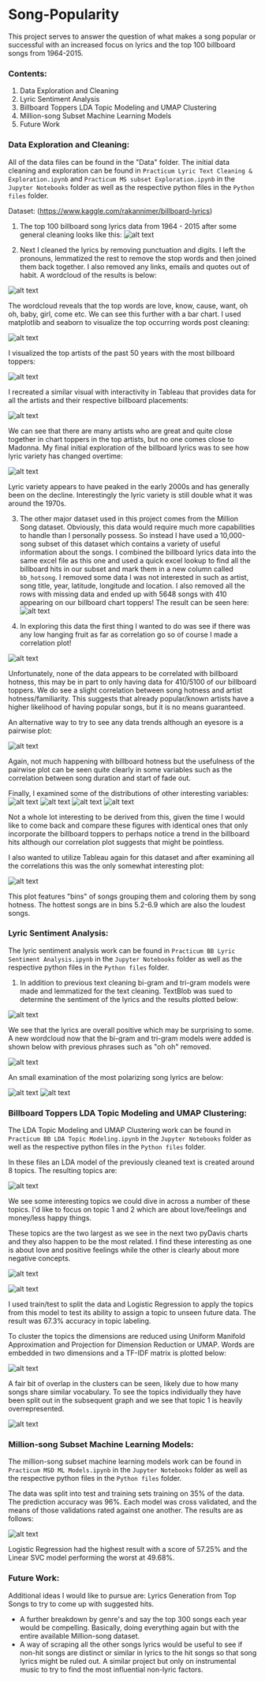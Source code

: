 # Song-Popularity
This project serves to answer the question of what makes a song popular or successful with an increased focus on lyrics and the top 100 billboard songs from 1964-2015.
### Contents:
1. Data Exploration and Cleaning
2. Lyric Sentiment Analysis
3. Billboard Toppers LDA Topic Modeling and UMAP Clustering
4. Million-song Subset Machine Learning Models
5. Future Work

### Data Exploration and Cleaning:
All of the data files can be found in the "Data" folder.
The initial data cleaning and exploration can be found in `Practicum Lyric Text Cleaning & Exploration.ipynb` and `Practicum MS subset Exploration.ipynb` in the `Jupyter Notebooks` folder as well as the respective python files in the `Python files` folder.


Dataset: (https://www.kaggle.com/rakannimer/billboard-lyrics)
1. The top 100 billboard song lyrics data from 1964 - 2015 after some general cleaning looks like this:
![alt text](https://github.com/NerdParker/Song-Popularity-Capstone/blob/master/Images/Lyric%20Dataset%20Sample.PNG)

2. Next I cleaned the lyrics by removing punctuation and digits. I left the pronouns, lemmatized the rest to remove the stop words and then joined them back together. I also removed any links, emails and quotes out of habit. 
A wordcloud of the results is below:

![alt text](https://github.com/NerdParker/Song-Popularity-Capstone/blob/master/Images/Cleaned%20Lyric%20WordCloud.PNG)

The wordcloud reveals that the top words are love, know, cause, want, oh oh, baby, girl, come etc. We can see this further with a bar chart. 
I used matplotlib and seaborn to visualize the top occurring words post cleaning:

![alt text](https://github.com/NerdParker/Song-Popularity-Capstone/blob/master/Images/Top%20Words%20Visual.PNG)

I visualized the top artists of the past 50 years with the most billboard toppers:

![alt text](https://github.com/NerdParker/Song-Popularity-Capstone/blob/master/Images/Artists%20With%20most%20BB%20Toppers.PNG)

I recreated a similar visual with interactivity in Tableau that provides data for all the artists and their respective billboard placements:

![alt text](https://github.com/NerdParker/Song-Popularity-Capstone/blob/master/Images/Top%20Artists.PNG)

We can see that there are many artists who are great and quite close together in chart toppers in the top artists, but no one comes close to Madonna.
My final initial exploration of the billboard lyrics was to see how lyric variety has changed overtime:

![alt text](https://github.com/NerdParker/Song-Popularity-Capstone/blob/master/Images/Lyric%20Variety%20Overtime.PNG)

Lyric variety appears to have peaked in the early 2000s and has generally been on the decline. Interestingly the lyric variety is still double what it was around the 1970s.

3. The other major dataset used in this project comes from the Million Song dataset. Obviously, this data would require much more capabilities to handle than I personally possess. So instead I have used a 10,000-song subset of this dataset which contains a variety of useful information about the songs. I combined the billboard lyrics data into the same excel file as this one and used a quick excel lookup to find all the billboard hits in our subset and mark them in a new column called `bb_hotsong`. I removed some data I was not interested in such as artist, song title, year, latitude, longitude and location. I also removed all the rows with missing data and ended up with 5648 songs with 410 appearing on our billboard chart toppers! The result can be seen here:
![alt text](https://github.com/NerdParker/Song-Popularity-Capstone/blob/master/Images/Lyric%20Dataset%20Sample.PNG)

4. In exploring this data the first thing I wanted to do was see if there was any low hanging fruit as far as correlation go so of course I made a correlation plot!

![alt text](https://github.com/NerdParker/Song-Popularity-Capstone/blob/master/Images/MS%20subset%20Variable%20Correlation.PNG)

Unfortunately, none of the data appears to be correlated with billboard hotness, this may be in part to only having data for 410/5100 of our billboard toppers. We do see a slight correlation between song hotness and artist hotness/familiarity. This suggests that already popular/known artists have a higher likelihood of having popular songs, but it is no means guaranteed.

An alternative way to try to see any data trends although an eyesore is a pairwise plot:

![alt text](https://github.com/NerdParker/Song-Popularity-Capstone/blob/master/Images/MS%20SNS%20Pairplot.png)

Again, not much happening with billboard hotness but the usefulness of the pairwise plot can be seen quite clearly in some variables such as the correlation between song duration and start of fade out. 

Finally, I examined some of the distributions of other interesting variables:
![alt text](https://github.com/NerdParker/Song-Popularity-Capstone/blob/master/Images/MS%20End%20of%20Fade%20In.png)
![alt text](https://github.com/NerdParker/Song-Popularity-Capstone/blob/master/Images/MS%20Key.png)
![alt text](https://github.com/NerdParker/Song-Popularity-Capstone/blob/master/Images/MS%20Loudness.png)
![alt text](https://github.com/NerdParker/Song-Popularity-Capstone/blob/master/Images/MS%20Tempo.png)

Not a whole lot interesting to be derived from this, given the time I would like to come back and compare these figures with identical ones that only incorporate the billboard toppers to perhaps notice a trend in the billboard hits although our correlation plot suggests that might be pointless.

I also wanted to utilize Tableau again for this dataset and after examining all the correlations this was the only somewhat interesting plot:

![alt text](https://github.com/NerdParker/Song-Popularity-Capstone/blob/master/Images/Loudness%20Colored%20by%20Hotness.PNG)

This plot features "bins" of songs grouping them and coloring them by song hotness. The hottest songs are in bins 5.2-6.9 which are also the loudest songs. 


### Lyric Sentiment Analysis:
The lyric sentiment analysis work can be found in `Practicum BB Lyric Sentiment Analysis.ipynb` in the `Jupyter Notebooks` folder as well as the respective python files in the `Python files` folder.

1. In addition to previous text cleaning bi-gram and tri-gram models were made and lemmatized for the text cleaning. TextBlob was sued to determine the sentiment of the lyrics and the results plotted below:

![alt text](https://github.com/NerdParker/Song-Popularity-Capstone/blob/master/Images/Lyric%20Sentiment.png)

We see that the lyrics are overall positive which may be surprising to some.
A new wordcloud now that the bi-gram and tri-gram models were added is shown below with previous phrases such as "oh oh" removed. 

![alt text](https://github.com/NerdParker/Song-Popularity-Capstone/blob/master/Images/wordlcoud%20bigrams_trigrams.png)

An small examination of the most polarizing song lyrics are below:

![alt text](https://github.com/NerdParker/Song-Popularity-Capstone/blob/master/Images/polarity%20negative.PNG)
![alt text](https://github.com/NerdParker/Song-Popularity-Capstone/blob/master/Images/polarity%20positive.PNG)



### Billboard Toppers LDA Topic Modeling and UMAP Clustering:
The LDA Topic Modeling and UMAP Clustering work can be found in `Practicum BB LDA Topic Modeling.ipynb` in the `Jupyter Notebooks` folder as well as the respective python files in the `Python files` folder.

In these files an LDA model of the previously cleaned text is created around 8 topics. The resulting topics are:

![alt text](https://github.com/NerdParker/Song-Popularity-Capstone/blob/master/Images/LDA%20topics.PNG)

We see some interesting topics we could dive in across a number of these topics. I'd like to focus on topic 1 and 2 which are about love/feelings and money/less happy things. 

These topics are the two largest as we see in the next two pyDavis charts and they also happen to be the most related. I find these interesting as one is about love and positive feelings while the other is clearly about more negative concepts. 

![alt text](https://github.com/NerdParker/Song-Popularity-Capstone/blob/master/Images/LDA%201%20pydavis.PNG)

![alt text](https://github.com/NerdParker/Song-Popularity-Capstone/blob/master/Images/LDA%202%20pydavis.PNG)

I used train/test to split the data and Logistic Regression to apply the topics from this model to test its ability to assign a topic to unseen future data. The result was 67.3% accuracy in topic labeling.

To cluster the topics the dimensions are reduced using Uniform Manifold Approximation and Projection for Dimension Reduction or UMAP. Words are embedded in two dimensions and a TF-IDF matrix is plotted below:

![alt text](https://github.com/NerdParker/Song-Popularity-Capstone/blob/master/Images/UMAP%20BB%20Song%20Topics.PNG)

A fair bit of overlap in the clusters can be seen, likely due to how many songs share similar vocabulary. To see the topics individually they have been split out in the subsequent graph and we see that topic 1 is heavily overrepresented.  

![alt text](https://github.com/NerdParker/Song-Popularity-Capstone/blob/master/Images/UMAP%20Topics%20split.png)



### Million-song Subset Machine Learning Models:
The million-song subset machine learning models work can be found in `Practicum MSD ML Models.ipynb` in the `Jupyter Notebooks` folder as well as the respective python files in the `Python files` folder.

The data was split into test and training sets training on 35% of the data. The prediction accuracy was 96%. Each model was cross validated, and the means of those validations rated against one another. The results are as follows:

![alt text](https://github.com/NerdParker/Song-Popularity-Capstone/blob/master/Images/ML%20Models%20Results.PNG)

Logistic Regression had the highest result with a score of 57.25% and the Linear SVC model performing the worst at 49.68%. 


### Future Work:
Additional ideas I would like to pursue are:
Lyrics Generation from Top Songs to try to come up with suggested hits.
- A further breakdown by genre's and say the top 300 songs each year would be compelling.
Basically, doing everything again but with the entire available Million-song dataset.
- A way of scraping all the other songs lyrics would be useful to see if non-hit songs are distinct or similar in lyrics to the hit songs so that song lyrics might be ruled out.
A similar project but only on instrumental music to try to find the most influential non-lyric factors.
